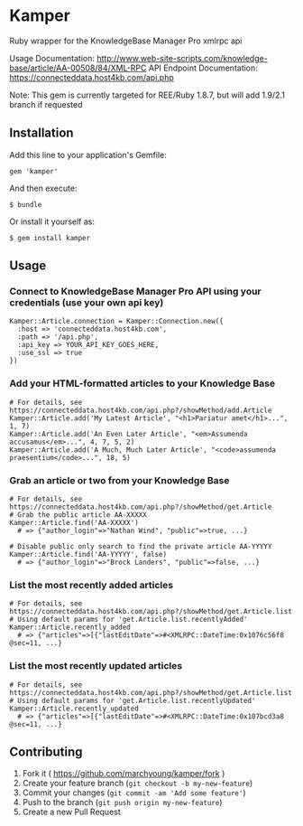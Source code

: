# Kamper

Ruby wrapper for the KnowledgeBase Manager Pro xmlrpc api

Usage Documentation: http://www.web-site-scripts.com/knowledge-base/article/AA-00508/84/XML-RPC
API Endpoint Documentation: https://connecteddata.host4kb.com/api.php

Note: This gem is currently targeted for REE/Ruby 1.8.7, but will add 1.9/2.1 branch if requested

## Installation

Add this line to your application's Gemfile:

    gem 'kamper'

And then execute:

    $ bundle

Or install it yourself as:

    $ gem install kamper

## Usage

### Connect to KnowledgeBase Manager Pro API using your credentials (use your own api key)
```
Kamper::Article.connection = Kamper::Connection.new({
  :host => 'connecteddata.host4kb.com', 
  :path => '/api.php',
  :api_key => YOUR_API_KEY_GOES_HERE,
  :use_ssl => true
})
```

### Add your HTML-formatted articles to your Knowledge Base
```
# For details, see https://connecteddata.host4kb.com/api.php?/showMethod/add.Article
Kamper::Article.add('My Latest Article', "<h1>Pariatur amet</h1>...", 1, 7)
Kamper::Article.add('An Even Later Article', "<em>Assumenda accusamus</em>...", 4, 7, 5, 2)
Kamper::Article.add('A Much, Much Later Article', "<code>assumenda praesentium</code>...", 18, 5)
```

### Grab an article or two from your Knowledge Base
```
# For details, see https://connecteddata.host4kb.com/api.php?/showMethod/get.Article
# Grab the public article AA-XXXXX
Kamper::Article.find('AA-XXXXX') 
  # => {"author_login"=>"Nathan Wind", "public"=>true, ...}

# Disable public only search to find the private article AA-YYYYY
Kamper::Article.find('AA-YYYYY', false) 
  # => {"author_login"=>"Brock Landers", "public"=>false, ...}
```

### List the most recently added articles
```
# For details, see https://connecteddata.host4kb.com/api.php?/showMethod/get.Article.list.recentlyAdded
# Using default params for 'get.Article.list.recentlyAdded'
Kamper::Article.recently_added
  # => {"articles"=>[{"lastEditDate"=>#<XMLRPC::DateTime:0x1076c56f8 @sec=11, ...}
```

### List the most recently updated articles
```
# For details, see https://connecteddata.host4kb.com/api.php?/showMethod/get.Article.list.recentlyUpdated
# Using default params for 'get.Article.list.recentlyUpdated'
Kamper::Article.recently_updated
  # => {"articles"=>[{"lastEditDate"=>#<XMLRPC::DateTime:0x107bcd3a8 @sec=11, ...}
```

## Contributing

1. Fork it ( https://github.com/marchyoung/kamper/fork )
2. Create your feature branch (`git checkout -b my-new-feature`)
3. Commit your changes (`git commit -am 'Add some feature'`)
4. Push to the branch (`git push origin my-new-feature`)
5. Create a new Pull Request

